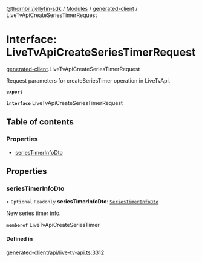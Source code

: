[@thornbill/jellyfin-sdk](../README.md) / [Modules](../modules.md) / [generated-client](../modules/generated_client.md) / LiveTvApiCreateSeriesTimerRequest

# Interface: LiveTvApiCreateSeriesTimerRequest

[generated-client](../modules/generated_client.md).LiveTvApiCreateSeriesTimerRequest

Request parameters for createSeriesTimer operation in LiveTvApi.

**`export`**

**`interface`** LiveTvApiCreateSeriesTimerRequest

## Table of contents

### Properties

- [seriesTimerInfoDto](generated_client.LiveTvApiCreateSeriesTimerRequest.md#seriestimerinfodto)

## Properties

### seriesTimerInfoDto

• `Optional` `Readonly` **seriesTimerInfoDto**: [`SeriesTimerInfoDto`](generated_client.SeriesTimerInfoDto.md)

New series timer info.

**`memberof`** LiveTvApiCreateSeriesTimer

#### Defined in

[generated-client/api/live-tv-api.ts:3312](https://github.com/jellyfin/jellyfin-sdk-typescript/blob/7402732/src/generated-client/api/live-tv-api.ts#L3312)
